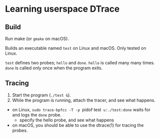 # Learning userspace DTrace

## Build

Run make (or `gmake` on macOS).

Builds an executable named `test` on Linux and macOS. Only tested on Linux.

`test` defines two probes; `hello` and `done`.  `hello` is called many many times. `done` is called only once when the program exits.

## Tracing

1. Start the program (`./test &`).
2. While the program is running, attach the tracer, and see what happens.
  * on Linux, `sudo trace-bpfcc -T -p `pidof test` u:./test:done` waits for and logs the `done` probe.
    * specify the hello probe, and see what happens
  * on macOS, you should be able to use the dtrace(1) for tracing the probes.

